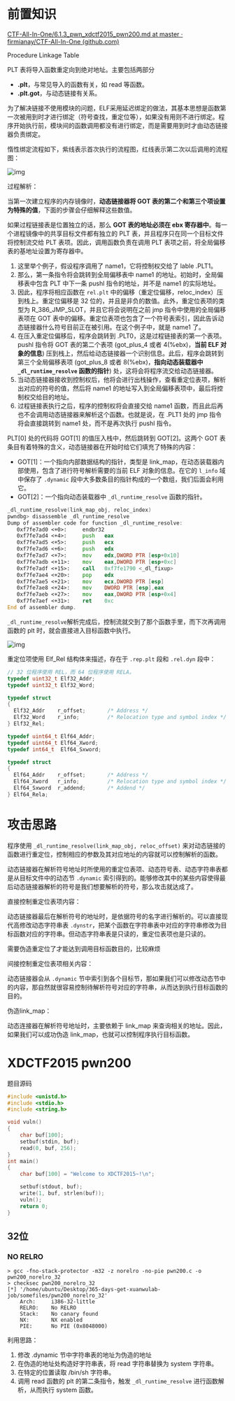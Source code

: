 # 前置知识

[CTF-All-In-One/6.1.3_pwn_xdctf2015_pwn200.md at master · firmianay/CTF-All-In-One (github.com)](https://github.com/firmianay/CTF-All-In-One/blob/master/doc/6.1.3_pwn_xdctf2015_pwn200.md)

Procedure Linkage Table

PLT 表将导入函数重定向到绝对地址。主要包括两部分

- **.plt**，与常见导入的函数有关，如 read 等函数。
- **.plt.got**，与动态链接有关系。

为了解决链接不使用模块的问题，ELF采用延迟绑定的做法，其基本思想是函数第一次被用到时才进行绑定（符号查找，重定位等），如果没有用则不进行绑定。程序开始执行前，模块间的函数调用都没有进行绑定，而是需要用到时才由动态链接器负责绑定。

惰性绑定流程如下，紫线表示首次执行的流程图，红线表示第二次以后调用的流程图：

![img](ret2reslove.assets/lazy-plt.png)

过程解析：

当第一次建立程序的内存镜像时，**动态链接器将 GOT 表的第二个和第三个项设置为特殊的值**，下面的步骤会仔细解释这些数值。

如果过程链接表是位置独立的话，那么 **GOT 表的地址必须在 ebx 寄存器中**。每一个进程镜像中的共享目标文件都有独立的 PLT 表，并且程序只在同一个目标文件将控制流交给 PLT 表项。因此，调用函数负责在调用 PLT 表项之前，将全局偏移表的基地址设置为寄存器中。

1. 这里举个例子，假设程序调用了 name1，它将控制权交给了 lable .PLT1。
2. 那么，第一条指令将会跳转到全局偏移表中 name1 的地址。初始时，全局偏移表中包含 PLT 中下一条 pushl 指令的地址，并不是 name1 的实际地址。
3. 因此，程序将相应函数在 `rel.plt` 中的偏移（重定位偏移，reloc_index）压到栈上。重定位偏移是 32 位的，并且是非负的数值。此外，重定位表项的类型为 R_386_JMP_SLOT，并且它将会说明在之前 jmp 指令中使用的全局偏移表项在 GOT 表中的偏移。重定位表项也包含了一个符号表索引，因此告诉动态链接器什么符号目前正在被引用。在这个例子中，就是 name1 了。
4. 在压入重定位偏移后，程序会跳转到 .PLT0，这是过程链接表的第一个表项。pushl 指令将 GOT 表的第二个表项 (got_plus_4 或者 4(%ebx)，**当前 ELF 对象的信息**) 压到栈上，然后给动态链接器一个识别信息。此后，程序会跳转到第三个全局偏移表项 (got_plus_8 或者 8(%ebx)，**指向动态装载器中 `_dl_runtime_resolve` 函数的指针**) 处，这将会将程序流交给动态链接器。
5. 当动态链接器接收到控制权后，他将会进行出栈操作，查看重定位表项，解析出对应的符号的值，然后将 name1 的地址写入到全局偏移表项中，最后将控制权交给目的地址。
6. 过程链接表执行之后，程序的控制权将会直接交给 name1 函数，而且此后再也不会调用动态链接器来解析这个函数。也就是说，在 .PLT1 处的 jmp 指令将会直接跳转到 name1 处，而不是再次执行 pushl 指令。



PLT[0] 处的代码将 GOT[1] 的值压入栈中，然后跳转到 GOT[2]。这两个 GOT 表条目有着特殊的含义，动态链接器在开始时给它们填充了特殊的内容：

- GOT[1]：一个指向内部数据结构的指针，类型是 link_map，在动态装载器内部使用，包含了进行符号解析需要的当前 ELF 对象的信息。在它的 `l_info` 域中保存了 `.dynamic` 段中大多数条目的指针构成的一个数组，我们后面会利用它。
- GOT[2]：一个指向动态装载器中 `_dl_runtime_resolve` 函数的指针。

```asm
_dl_runtime_resolve(link_map_obj, reloc_index) 
pwndbg> disassemble _dl_runtime_resolve
Dump of assembler code for function _dl_runtime_resolve:
   0xf7fe7ad0 <+0>:		endbr32 
   0xf7fe7ad4 <+4>:		push   eax
   0xf7fe7ad5 <+5>:		push   ecx
   0xf7fe7ad6 <+6>:		push   edx
   0xf7fe7ad7 <+7>:		mov    edx,DWORD PTR [esp+0x10]
   0xf7fe7adb <+11>:	mov    eax,DWORD PTR [esp+0xc]
   0xf7fe7adf <+15>:	call   0xf7fe1790 <_dl_fixup>
   0xf7fe7ae4 <+20>:	pop    edx
   0xf7fe7ae5 <+21>:	mov    ecx,DWORD PTR [esp]
   0xf7fe7ae8 <+24>:	mov    DWORD PTR [esp],eax
   0xf7fe7aeb <+27>:	mov    eax,DWORD PTR [esp+0x4]
   0xf7fe7aef <+31>:	ret    0xc
End of assembler dump.
```

`_dl_runtime_resolve`解析完成后，控制流就交到了那个函数手里，而下次再调用函数的 plt 时，就会直接进入目标函数中执行。

![img](ret2reslove.assets/6.1.3_dl-resolve.png)

重定位项使用 Elf_Rel 结构体来描述，存在于 `.rep.plt` 段和 `.rel.dyn` 段中：

```c
// 32 位程序使用 REL，而 64 位程序使用 RELA。
typedef uint32_t Elf32_Addr;
typedef uint32_t Elf32_Word;

typedef struct
{
  Elf32_Addr    r_offset;       /* Address */
  Elf32_Word    r_info;         /* Relocation type and symbol index */
} Elf32_Rel;

typedef uint64_t Elf64_Addr;
typedef uint64_t Elf64_Xword;
typedef int64_t  Elf64_Sxword;

typedef struct
{
  Elf64_Addr    r_offset;       /* Address */
  Elf64_Xword   r_info;         /* Relocation type and symbol index */
  Elf64_Sxword  r_addend;       /* Addend */
} Elf64_Rela;
```





# 攻击思路

程序使用 `_dl_runtime_resolve(link_map_obj, reloc_offset)` 来对动态链接的函数进行重定位，控制相应的参数及其对应地址的内容就可以控制解析的函数。

动态链接器在解析符号地址时所使用的重定位表项、动态符号表、动态字符串表都是从目标文件中的动态节 `.dynamic` 索引得到的。能够修改其中的某些内容使得最后动态链接器解析的符号是我们想要解析的符号，那么攻击就达成了。

直接控制重定位表项内容：

动态链接器最后在解析符号的地址时，是依据符号的名字进行解析的。可以直接现代高修改动态字符串表 `.dynstr`，把某个函数在字符串表中对应的字符串修改为目标函数对应的字符串。但动态字符串表是只读的，重定位表项也是只读的。

需要伪造重定位了才能达到调用目标函数目的，比较麻烦

间接控制重定位表项相关内容：

动态链接器会从 `.dynamic` 节中索引到各个目标节，那如果我们可以修改动态节中的内容，那自然就很容易控制待解析符号对应的字符串，从而达到执行目标函数的目的。

伪造link_map：

动态连接器在解析符号地址时，主要依赖于 link_map 来查询相关的地址。因此，如果我们可以成功伪造 link_map，也就可以控制程序执行目标函数。







# XDCTF2015 pwn200

题目源码 

```c
#include <unistd.h>
#include <stdio.h>
#include <string.h>

void vuln()
{
    char buf[100];
    setbuf(stdin, buf);
    read(0, buf, 256);
}
int main()
{
    char buf[100] = "Welcome to XDCTF2015~!\n";

    setbuf(stdout, buf);
    write(1, buf, strlen(buf));
    vuln();
    return 0;
}
```

## 32位

### NO RELRO

```shell
> gcc -fno-stack-protector -m32 -z norelro -no-pie pwn200.c -o pwn200_norelro_32
> checksec pwn200_norelro_32 
[*] '/home/ubuntu/Desktop/365-days-get-xuanwulab-job/somefiles/pwn200_norelro_32'
    Arch:     i386-32-little
    RELRO:    No RELRO
    Stack:    No canary found
    NX:       NX enabled
    PIE:      No PIE (0x8048000)
```

利用思路：

1. 修改 .dynamic 节中字符串表的地址为伪造的地址
2. 在伪造的地址处构造好字符串表，将 read 字符串替换为 system 字符串。
3. 在特定的位置读取 /bin/sh 字符串。
4. 调用 read 函数的 plt 的第二条指令，触发 `_dl_runtime_resolve` 进行函数解析，从而执行 system 函数。